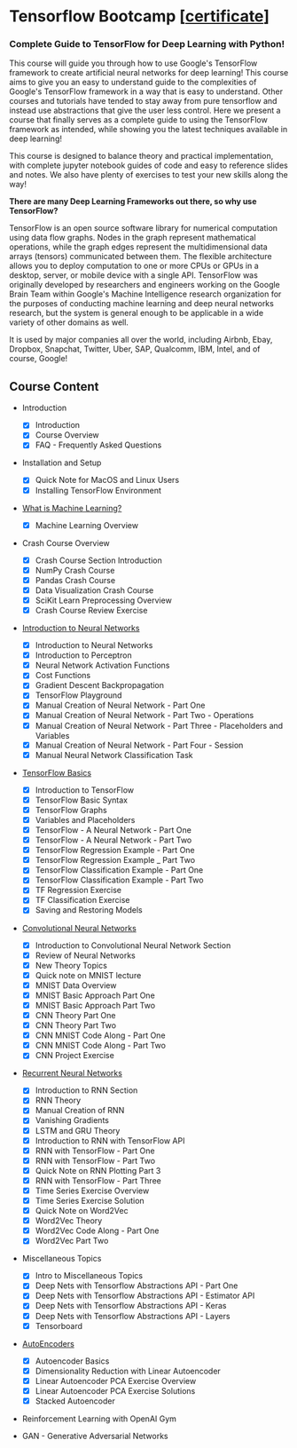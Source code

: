 # Tensorflow Bootcamp [[certificate](certificate.pdf)]

### Complete Guide to TensorFlow for Deep Learning with Python!

This course will guide you through how to use Google's TensorFlow framework to create artificial neural networks for deep learning! This course aims to give you an easy to understand guide to the complexities of Google's TensorFlow framework in a way that is easy to understand. Other courses and tutorials have tended to stay away from pure tensorflow and instead use abstractions that give the user less control. Here we present a course that finally serves as a complete guide to using the TensorFlow framework as intended, while showing you the latest techniques available in deep learning!

This course is designed to balance theory and practical implementation, with complete jupyter notebook guides of code and easy to reference slides and notes. We also have plenty of exercises to test your new skills along the way!

**There are many Deep Learning Frameworks out there, so why use TensorFlow?**

TensorFlow is an open source software library for numerical computation using data flow graphs. Nodes in the graph represent mathematical operations, while the graph edges represent the multidimensional data arrays (tensors) communicated between them. The flexible architecture allows you to deploy computation to one or more CPUs or GPUs in a desktop, server, or mobile device with a single API. TensorFlow was originally developed by researchers and engineers working on the Google Brain Team within Google's Machine Intelligence research organization for the purposes of conducting machine learning and deep neural networks research, but the system is general enough to be applicable in a wide variety of other domains as well.

It is used by major companies all over the world, including Airbnb, Ebay, Dropbox, Snapchat, Twitter, Uber, SAP, Qualcomm, IBM, Intel, and of course, Google!

## Course Content
- Introduction
  - [x] Introduction
  - [x] Course Overview
  - [x] FAQ - Frequently Asked Questions

- Installation and Setup
  - [x] Quick Note for MacOS and Linux Users
  - [x] Installing TensorFlow Environment

- [What is Machine Learning?](IntroMachineLearning.pdf)
  - [x] Machine Learning Overview

- Crash Course Overview
  - [x] Crash Course Section Introduction
  - [x] NumPy Crash Course
  - [x] Pandas Crash Course
  - [x] Data Visualization Crash Course
  - [x] SciKit Learn Preprocessing Overview
  - [x] Crash Course Review Exercise

- [Introduction to Neural Networks](01-Neural-Network-Basics/IntroNeuralNetworks.pdf)
  - [x] Introduction to Neural Networks
  - [x] Introduction to Perceptron
  - [x] Neural Network Activation Functions
  - [x] Cost Functions
  - [x] Gradient Descent Backpropagation
  - [x] TensorFlow Playground
  - [x] Manual Creation of Neural Network - Part One
  - [x] Manual Creation of Neural Network - Part Two - Operations
  - [x] Manual Creation of Neural Network - Part Three - Placeholders and Variables
  - [x] Manual Creation of Neural Network - Part Four - Session
  - [x] Manual Neural Network Classification Task

- [TensorFlow Basics](02-TensorFlow-Basics/TensorFlowBasics.pdf)
  - [x] Introduction to TensorFlow
  - [x] TensorFlow Basic Syntax
  - [x] TensorFlow Graphs
  - [x] Variables and Placeholders
  - [x] TensorFlow - A Neural Network - Part One
  - [x] TensorFlow - A Neural Network - Part Two
  - [x] TensorFlow Regression Example - Part One
  - [x] TensorFlow Regression Example _ Part Two
  - [x] TensorFlow Classification Example - Part One
  - [x] TensorFlow Classification Example - Part Two
  - [x] TF Regression Exercise
  - [x] TF Classification Exercise
  - [x] Saving and Restoring Models

- [Convolutional Neural Networks](03-Convolutional-Neural-Networks/ConvolutionalNeuralNetworks.pdf)
  - [x] Introduction to Convolutional Neural Network Section
  - [x] Review of Neural Networks
  - [x] New Theory Topics
  - [x] Quick note on MNIST lecture
  - [x] MNIST Data Overview
  - [x] MNIST Basic Approach Part One
  - [x] MNIST Basic Approach Part Two
  - [x] CNN Theory Part One
  - [x] CNN Theory Part Two
  - [x] CNN MNIST Code Along - Part One
  - [x] CNN MNIST Code Along - Part Two
  - [x] CNN Project Exercise

- [Recurrent Neural Networks](04-Recurrent-Neural-Networks/RecurrentNeuralNetworks.pdf)
  - [x] Introduction to RNN Section
  - [x] RNN Theory
  - [x] Manual Creation of RNN
  - [x] Vanishing Gradients
  - [x] LSTM and GRU Theory
  - [x] Introduction to RNN with TensorFlow API
  - [x] RNN with TensorFlow - Part One
  - [x] RNN with TensorFlow - Part Two
  - [x] Quick Note on RNN Plotting Part 3
  - [x] RNN with TensorFlow - Part Three
  - [x] Time Series Exercise Overview
  - [x] Time Series Exercise Solution
  - [x] Quick Note on Word2Vec
  - [x] Word2Vec Theory
  - [x] Word2Vec Code Along - Part One
  - [x] Word2Vec Part Two

- Miscellaneous Topics
  - [x] Intro to Miscellaneous Topics
  - [x] Deep Nets with Tensorflow Abstractions API - Part One
  - [x] Deep Nets with Tensorflow Abstractions API - Estimator API
  - [x] Deep Nets with Tensorflow Abstractions API - Keras
  - [x] Deep Nets with Tensorflow Abstractions API - Layers
  - [x] Tensorboard

- [AutoEncoders](05-Autoencoders/Autoencoders.pdf)
  - [x] Autoencoder Basics
  - [x] Dimensionality Reduction with Linear Autoencoder
  - [x] Linear Autoencoder PCA Exercise Overview
  - [x] Linear Autoencoder PCA Exercise Solutions
  - [x] Stacked Autoencoder

- Reinforcement Learning with OpenAI Gym

- GAN - Generative Adversarial Networks
